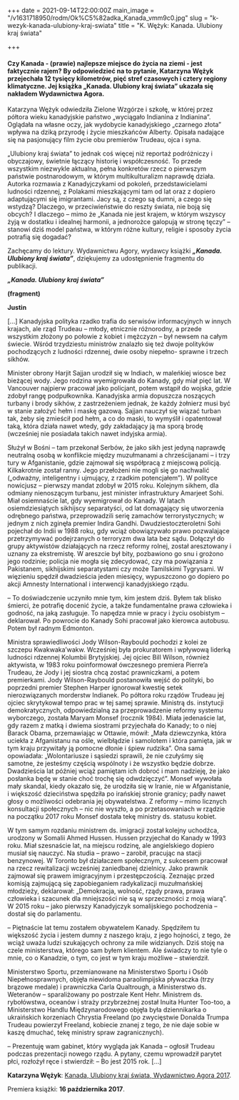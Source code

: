 +++
date = 2021-09-14T22:00:00Z
main_image = "/v1631718950/rodm/Ok%C5%82adka_Kanada_vmm9c0.jpg"
slug = "k-wezyk-kanada-ulubiony-kraj-swiata"
title = "K. Wężyk: Kanada. Ulubiony kraj świata"

+++
#### **Czy Kanada - (prawie) najlepsze miejsce do życia na ziemi - jest faktycznie rajem? By odpowiedzieć na to pytanie, Katarzyna Wężyk przejechała 12 tysięcy kilometrów, pięć stref czasowych i cztery regiony klimatyczne. Jej książka** „**Kanada. Ulubiony kraj świata**” **ukazała się nakładem Wydawnictwa Agora.**

Katarzyna Wężyk odwiedziła Zielone Wzgórze i szkołę, w której przez półtora wieku kanadyjskie państwo „wyciągało Indianina z Indianina”. Oglądała na własne oczy, jak wydobycie kanadyjskiego „czarnego złota” wpływa na dziką przyrodę i życie mieszkańców Alberty. Opisała nadające się na pasjonujący film życie obu premierów Trudeau, ojca i syna.

„Ulubiony kraj świata” to jednak coś więcej niż reportaż podróżniczy i obyczajowy, świetnie łączący historię i współczesność. To przede wszystkim niezwykle aktualna, pełna konkretów rzecz o pierwszym państwie postnarodowym, w którym multikulturalizm naprawdę działa. Autorka rozmawia z Kanadyjczykami od pokoleń, przedstawicielami ludności rdzennej, z Polakami mieszkającymi tam od lat oraz z dopiero adaptującymi się imigrantami. Jacy są, z czego są dumni, a czego się wstydzą? Dlaczego, w przeciwieństwie do reszty świata, nie boją się obcych? I dlaczego – mimo że „Kanada nie jest krajem, w którym wszyscy żyją w dostatku i idealnej harmonii, a jednorożce galopują w stronę tęczy” – stanowi dziś model państwa, w którym różne kultury, religie i sposoby życia potrafią się dogadać?

Zachęcamy do lektury. Wydawnictwu Agory, wydawcy książki **_„Kanada. Ulubiony kraj świata”_**, dziękujemy za udostępnienie fragmentu do publikacji.

**_„Kanada. Ulubiony kraj świata”_**

**(fragment)**

**Justin**

\[...\] Kanadyjska polityka rzadko trafia do serwisów informacyjnych w innych krajach, ale rząd Trudeau – młody, etnicznie różnorodny, a przede wszystkim złożony po połowie z kobiet i mężczyzn – był newsem na całym świecie. Wśród trzydziestu ministrów znalazło się też dwoje polityków pochodzących z ludności rdzennej, dwie osoby niepełno- sprawne i trzech sikhów.

Minister obrony Harjit Sajjan urodził się w Indiach, w maleńkiej wiosce bez bieżącej wody. Jego rodzina wyemigrowała do Kanady, gdy miał pięć lat. W Vancouver najpierw pracował jako policjant, potem wstąpił do wojska, gdzie zdobył rangę podpułkownika. Kanadyjska armia dopuszcza noszących turbany i brody sikhów, z zastrzeżeniem jednak, że każdy żołnierz musi być w stanie założyć hełm i maskę gazową. Sajjan nauczył się wiązać turban tak, żeby się zmieścił pod hełm, a co do maski, to wymyślił i opatentował taką, która działa nawet wtedy, gdy zakładający ją ma sporą brodę (wcześniej nie posiadała takich nawet indyjska armia).

Służył w Bośni – tam przekonał Serbów, że jako sikh jest jedyną naprawdę neutralną osobą w konflikcie między muzułmanami a chrześcijanami – i trzy tury w Afganistanie, gdzie zajmował się współpracą z miejscową policją. Kilkakrotnie został ranny. Jego przełożeni nie mogli się go nachwalić („odważny, inteligentny i ujmujący, z rzadkim potencjałem”). W polityce nowicjusz – pierwszy mandat zdobył w 2015 roku. Kolejnym sikhem, dla odmiany nienoszącym turbanu, jest minister infrastruktury Amarjeet Sohi. Miał osiemnaście lat, gdy wyemigrował do Kanady. W latach osiemdziesiątych sikhijscy separatyści, od lat domagający się utworzenia odrębnego państwa, przeprowadzili serię zamachów terrorystycznych; w jednym z nich zginęła premier Indira Gandhi. Dwudziestoczteroletni Sohi pojechał do Indii w 1988 roku, gdy wciąż obowiązywało prawo pozwalające przetrzymywać podejrzanych o terroryzm dwa lata bez sądu. Dołączył do grupy aktywistów działających na rzecz reformy rolnej, został aresztowany i uznany za ekstremistę. W areszcie był bity, pozbawiono go snu i grożono jego rodzinie; policja nie mogła się zdecydować, czy ma powiązania z Pakistanem, sikhijskimi separatystami czy może Tamilskimi Tygrysami. W więzieniu spędził dwadzieścia jeden miesięcy, wypuszczono go dopiero po akcji Amnesty International i interwencji kanadyjskiego rządu.

– To doświadczenie uczyniło mnie tym, kim jestem dziś. Byłem tak blisko śmierci, że potrafię docenić życie, a także fundamentalne prawa człowieka i godność, na jaką zasługuje. To napędza mnie w pracy i życiu osobistym – deklarował. Po powrocie do Kanady Sohi pracował jako kierowca autobusu. Potem był radnym Edmonton.

Ministra sprawiedliwości Jody Wilson-Raybould pochodzi z kolei ze szczepu Kwakwaka’wakw. Wcześniej była prokuratorem i wpływową liderką ludności rdzennej Kolumbii Brytyjskiej. Jej ojciec Bill Wilson, również aktywista, w 1983 roku poinformował ówczesnego premiera Pierre’a Trudeau, że Jody i jej siostra chcą zostać prawniczkami, a potem premierkami. Jody Wilson-Raybould postanowiła wejść do polityki, bo poprzedni premier Stephen Harper ignorował kwestię setek nierozwiązanych morderstw Indianek. Po półtora roku rządów Trudeau jej ojciec skrytykował tempo prac w tej samej sprawie. Ministrą ds. instytucji demokratycznych, odpowiedzialną za przeprowadzenie reformy systemu wyborczego, została Maryam Monsef (rocznik 1984). Miała jedenaście lat, gdy razem z matką i dwiema siostrami przyjechała do Kanady; to o niej Barack Obama, przemawiając w Ottawie, mówił: „Mała dziewczynka, która uciekła z Afganistanu na ośle, wielbłądzie i samolotem i która pamięta, jak w tym kraju przywitały ją pomocne dłonie i śpiew rudzika”. Ona sama opowiadała: „Wolontariusze i sąsiedzi sprawili, że nie czułyśmy się samotne, że jesteśmy częścią wspólnoty i że wszystko będzie dobrze. Dwadzieścia lat później wciąż pamiętam ich dobroć i mam nadzieję, że jako posłanka będę w stanie choć trochę się odwdzięczyć”. Monsef wywołała mały skandal, kiedy okazało się, że urodziła się w Iranie, nie w Afganistanie, i większość dzieciństwa spędziła po irańskiej stronie granicy; padły nawet głosy o możliwości odebrania jej obywatelstwa. Z reformy – mimo licznych konsultacji społecznych – nic nie wyszło, a po przetasowaniach w rządzie na początku 2017 roku Monsef dostała tekę ministry ds. statusu kobiet.

W tym samym rozdaniu ministrem ds. imigracji został kolejny uchodźca, urodzony w Somalii Ahmed Hussen. Hussen przyjechał do Kanady w 1993 roku. Miał szesnaście lat, na miejscu rodzinę, ale angielskiego dopiero musiał się nauczyć. Na studia – prawo – zarobił, pracując na stacji benzynowej. W Toronto był działaczem społecznym, z sukcesem pracował na rzecz rewitalizacji wcześniej zaniedbanej dzielnicy. Jako prawnik zajmował się prawem imigracyjnym i przestępczością. Zeznając przed komisją zajmującą się zapobieganiem radykalizacji muzułmańskiej młodzieży, deklarował: „Demokracja, wolność, rządy prawa, prawa człowieka i szacunek dla mniejszości nie są w sprzeczności z moją wiarą”. W 2015 roku – jako pierwszy Kanadyjczyk somalijskiego pochodzenia – dostał się do parlamentu.

– Piętnaście lat temu zostałem obywatelem Kanady. Spędziłem tu większość życia i jestem dumny z naszego kraju, z jego hojności, z tego, że wciąż uważa ludzi szukających ochrony za mile widzianych. Dziś stoję na czele ministerstwa, którego sam byłem klientem. Ale świadczy to nie tyle o mnie, co o Kanadzie, o tym, co jest w tym kraju możliwe – stwierdził.

Ministerstwo Sportu, przemianowane na Ministerstwo Sportu i Osób Niepełnosprawnych, objęła niewidoma paraolimpijska pływaczka (trzy brązowe medale) i prawniczka Carla Qualtrough, a Ministerstwo ds. Weteranów – sparaliżowany po postrzale Kent Hehr. Ministrem ds. rybołówstwa, oceanów i straży przybrzeżnej został Inuita Hunter Too-too, a Ministerstwo Handlu Międzynarodowego objęła była dziennikarka o ukraińskich korzeniach Chrystia Freeland (po zwycięstwie Donalda Trumpa Trudeau powierzył Freeland, kobiecie znanej z tego, że nie daje sobie w kaszę dmuchać, tekę ministry spraw zagranicznych).

– Prezentuję wam gabinet, który wygląda jak Kanada – ogłosił Trudeau podczas prezentacji nowego rządu. A pytany, czemu wprowadził parytet płci, rozłożył ręce i stwierdził: – Bo jest 2015 rok. \[...\]

**Katarzyna Wężyk**: [Kanada, Ulubiony kraj świata, Wydawnictwo Agora 2017](https://www.agora.pl/kanada-ulubiony-kraj-swiata-nowa-ksiazka-wydawnictwa-agora "https://www.agora.pl/kanada-ulubiony-kraj-swiata-nowa-ksiazka-wydawnictwa-agora").

Premiera książki: **16 października 2017**.